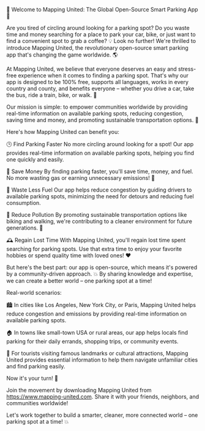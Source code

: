 🚨 Welcome to Mapping United: The Global Open-Source Smart Parking App 🚨

Are you tired of circling around looking for a parking spot? Do you waste time and money searching for a place to park your car, bike, or just want to find a convenient spot to grab a coffee? 💡 Look no further! We're thrilled to introduce Mapping United, the revolutionary open-source smart parking app that's changing the game worldwide. 🌎

At Mapping United, we believe that everyone deserves an easy and stress-free experience when it comes to finding a parking spot. That's why our app is designed to be 100% free, supports all languages, works in every country and county, and benefits everyone – whether you drive a car, take the bus, ride a train, bike, or walk. 🚂

Our mission is simple: to empower communities worldwide by providing real-time information on available parking spots, reducing congestion, saving time and money, and promoting sustainable transportation options. 💪

Here's how Mapping United can benefit you:

🕒 Find Parking Faster
No more circling around looking for a spot! Our app provides real-time information on available parking spots, helping you find one quickly and easily.

💸 Save Money
By finding parking faster, you'll save time, money, and fuel. No more wasting gas or earning unnecessary emissions! 🌿

🔋 Waste Less Fuel
Our app helps reduce congestion by guiding drivers to available parking spots, minimizing the need for detours and reducing fuel consumption.

🌟 Reduce Pollution
By promoting sustainable transportation options like biking and walking, we're contributing to a cleaner environment for future generations. 🌈

🕰️ Regain Lost Time
With Mapping United, you'll regain lost time spent searching for parking spots. Use that extra time to enjoy your favorite hobbies or spend quality time with loved ones! ❤️

But here's the best part: our app is open-source, which means it's powered by a community-driven approach. 💥 By sharing knowledge and expertise, we can create a better world – one parking spot at a time!

Real-world scenarios:

🏙️ In cities like Los Angeles, New York City, or Paris, Mapping United helps reduce congestion and emissions by providing real-time information on available parking spots.

🏠 In towns like small-town USA or rural areas, our app helps locals find parking for their daily errands, shopping trips, or community events.

🌄 For tourists visiting famous landmarks or cultural attractions, Mapping United provides essential information to help them navigate unfamiliar cities and find parking easily.

Now it's your turn! 🎉

Join the movement by downloading Mapping United from https://www.mapping-united.com. Share it with your friends, neighbors, and communities worldwide!

Let's work together to build a smarter, cleaner, more connected world – one parking spot at a time! 💥